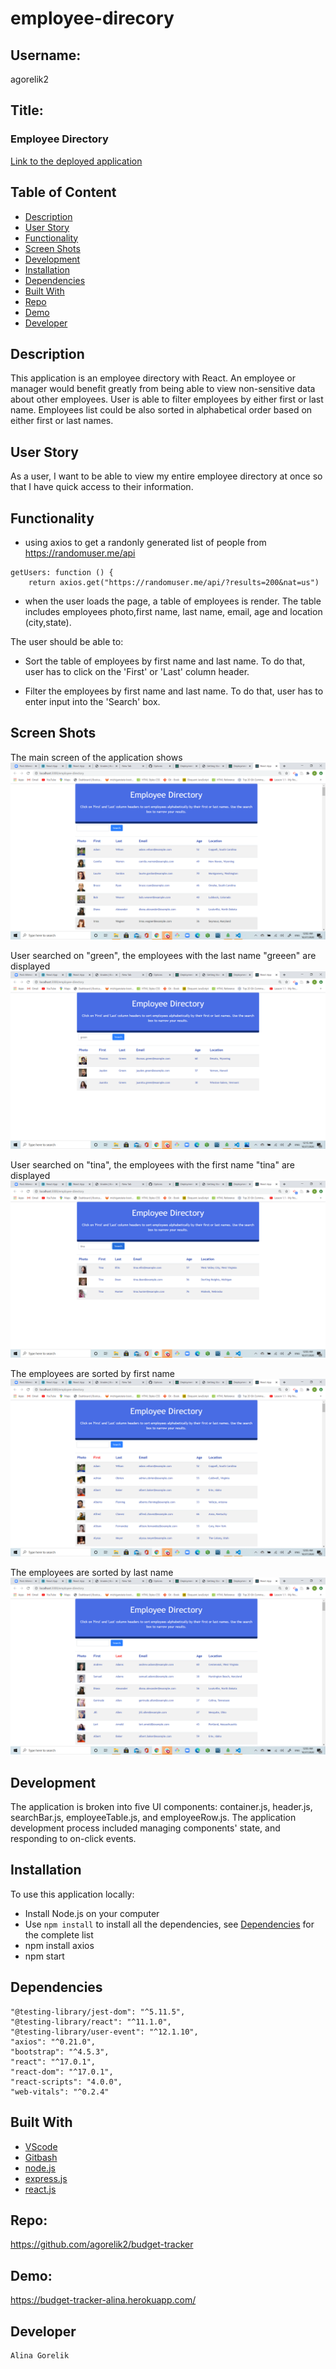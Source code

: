# employee-direcory

## Username:

agorelik2

## Title:

### Employee Directory

[Link to the deployed application](https://agorelik2.github.io/employee-directory/.)

## Table of Content

- [Description](#description)
- [User Story](#user-story)
- [Functionality](#functionality)
- [Screen Shots](#screen-shots)
- [Development](#development)
- [Installation](#installation)
- [Dependencies](#dependencies)
- [Built With](#built-with)
- [Repo](#repo)
- [Demo](#demo)
- [Developer](#developer)

## Description

This application is an employee directory with React. An employee or manager would benefit greatly from being able to view non-sensitive data about other employees. User is able to filter employees by either first or last name. Employees list could be also sorted in alphabetical order based on either first or last names.

## User Story

As a user, I want to be able to view my entire employee directory at once so that I have quick access to their information.

## Functionality

- using axios to get a randonly generated list of people from https://randomuser.me/api

```
getUsers: function () {
    return axios.get("https://randomuser.me/api/?results=200&nat=us")
```

- when the user loads the page, a table of employees is render. The table includes employees photo,first name, last name, email, age and location (city,state).

The user should be able to:

- Sort the table of employees by first name and last name. To do that, user has to click on the 'First' or 'Last' column header.

- Filter the employees by first name and last name. To do that, user has to enter input into the 'Search' box.

## Screen Shots

The main screen of the application shows
![image-1](public/assets/images/image-1.png)

User searched on "green", the employees with the last name "greeen" are displayed
![image-1a](public/assets/images/image-1a.png)

User searched on "tina", the employees with the first name "tina" are displayed
![image-2](public/assets/images/image-2.png)

The employees are sorted by first name
![image-3](public/assets/images/image-3.png)

The employees are sorted by last name
![image-4](public/assets/images/image-4.png)

## Development

The application is broken into five UI components: container.js, header.js, searchBar.js, employeeTable.js, and employeeRow.js. The application development process included managing components' state, and responding to on-click events.

## Installation

To use this application locally:

- Install Node.js on your computer
- Use `npm install` to install all the dependencies, see [Dependencies](#dependencies) for the complete list
- npm install axios
- npm start

## Dependencies

    "@testing-library/jest-dom": "^5.11.5",
    "@testing-library/react": "^11.1.0",
    "@testing-library/user-event": "^12.1.10",
    "axios": "^0.21.0",
    "bootstrap": "^4.5.3",
    "react": "^17.0.1",
    "react-dom": "^17.0.1",
    "react-scripts": "4.0.0",
    "web-vitals": "^0.2.4"

## Built With

- [VScode](https://code.visualstudio.com/)
- [Gitbash](https://gitforwindows.org/)
- [node.js](https://nodejs.org/en/)
- [express.js](https://expressjs.com/)
- [react.js](https://reactjs.org/)

## Repo:

https://github.com/agorelik2/budget-tracker

## Demo:

https://budget-tracker-alina.herokuapp.com/

## Developer

    Alina Gorelik
